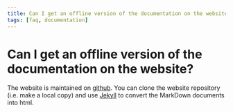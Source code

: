 ```yaml
---
title: Can I get an offline version of the documentation on the website?
tags: [faq, documentation]
---
```


# Can I get an offline version of the documentation on the website?

The website is maintained on [github](https://github.com/fieldtrip/website). You can clone the website repository (i.e. make a local copy) and use [Jekyll](https://jekyllrb.com) to convert the MarkDown documents into html.
